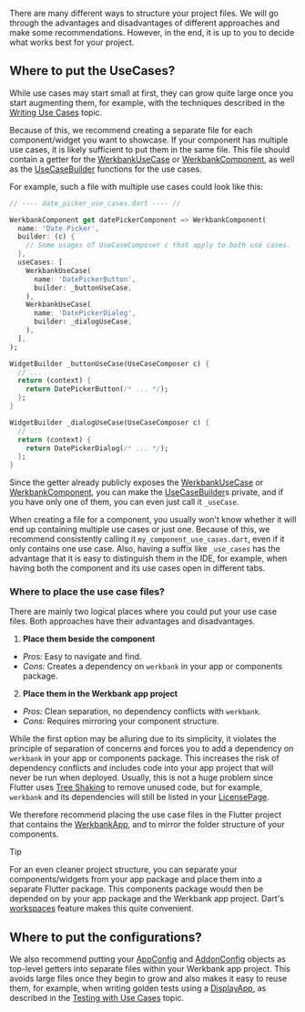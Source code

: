 There are many different ways to structure your project files.
We will go through the advantages and disadvantages of different approaches and make some
recommendations.
However, in the end, it is up to you to decide what works best for your project.

## Where to put the UseCases?

<!-- TODO: Check link. This topic doesn't exist yet. -->
While use cases may start small at first,
they can grow quite large once you start augmenting them, for example, with the techniques described in the
[Writing Use Cases](Writing%20Use%20Cases-topic.html) topic.

Because of this, we recommend creating a separate file for each component/widget you want to showcase.
If your component has multiple use cases, it is likely sufficient to put them in the same file.
This file should contain a getter for the
[WerkbankUseCase](../werkbank/WerkbankUseCase-class.html)
or
[WerkbankComponent](../werkbank/WerkbankComponent-class.html),
as well as the
[UseCaseBuilder](../werkbank/UseCaseBuilder.html)
functions for the use cases.

For example, such a file with multiple use cases could look like this:
```dart
// ---- date_picker_use_cases.dart ---- //

WerkbankComponent get datePickerComponent => WerkbankComponent(
  name: 'Date Picker',
  builder: (c) {
    // Some usages of UseCaseComposer c that apply to both use cases.
  },
  useCases: [
    WerkbankUseCase(
      name: 'DatePickerButton',
      builder: _buttonUseCase,
    ),
    WerkbankUseCase(
      name: 'DatePickerDialog',
      builder: _dialogUseCase,
    ),
  ],
);

WidgetBuilder _buttonUseCase(UseCaseComposer c) {
  // ...
  return (context) {
    return DatePickerButton(/* ... */);
  };
}

WidgetBuilder _dialogUseCase(UseCaseComposer c) {
  // ...
  return (context) {
    return DatePickerDialog(/* ... */);
  };
}
```

Since the getter already publicly exposes the
[WerkbankUseCase](../werkbank/WerkbankUseCase-class.html)
or
[WerkbankComponent](../werkbank/WerkbankComponent-class.html),
you can make the
[UseCaseBuilder](../werkbank/UseCaseBuilder.html)s
private, and if you have only one of them, you can even just call it `_useCase`.

When creating a file for a component,
you usually won't know whether it will end up containing multiple use cases or just one.
Because of this, we recommend consistently calling it `my_component_use_cases.dart`,
even if it only contains one use case.
Also, having a suffix like `_use_cases` has the advantage that it is easy to distinguish
them in the IDE, for example, when having both the component and its use cases open in different tabs.

### Where to place the use case files?
There are mainly two logical places where you could put your use case files.
Both approaches have their advantages and disadvantages.

1. **Place them beside the component**
  - *Pros:* Easy to navigate and find.
  - *Cons:* Creates a dependency on `werkbank` in your app or components package.
2. **Place them in the Werkbank app project**
  - *Pros:* Clean separation, no dependency conflicts with `werkbank`.
  - *Cons:* Requires mirroring your component structure.

While the first option may be alluring due to its simplicity,
it violates the principle of separation of concerns and forces you to add a dependency on
`werkbank` in your app or components package.
This increases the risk of dependency conflicts and includes code into your app project that
will never be run when deployed.
Usually, this is not a huge problem since Flutter uses
[Tree Shaking](https://en.wikipedia.org/wiki/Tree_shaking)
to remove unused code, but for example,
`werkbank` and its dependencies will still be listed in your
[LicensePage](https://api.flutter.dev/flutter/material/LicensePage-class.html).

We therefore recommend placing the use case files in the Flutter project that
contains the
[WerkbankApp](../werkbank/WerkbankApp-class.html),
and to mirror the folder structure of your components.

> [!TIP]
> For an even cleaner project structure, you can separate your components/widgets from your app package and place them into a separate Flutter package.
> This components package would then be depended on by your app package and the Werkbank app project.
> Dart's [workspaces](https://dart.dev/tools/pub/workspaces) feature makes this quite convenient.

## Where to put the configurations?

We also recommend putting your
[AppConfig](../werkbank/AppConfig-class.html)
and
[AddonConfig](../werkbank/AddonConfig-class.html)
objects as top-level getters into separate files within your Werkbank app project.
This avoids large files once they begin to grow and also makes it easy to reuse them,
for example, when writing golden tests
using a [DisplayApp](../werkbank/DisplayApp-class.html),
as described in the
[Testing with Use Cases](Testing%20with%20Use%20Cases-topic.html) topic.
